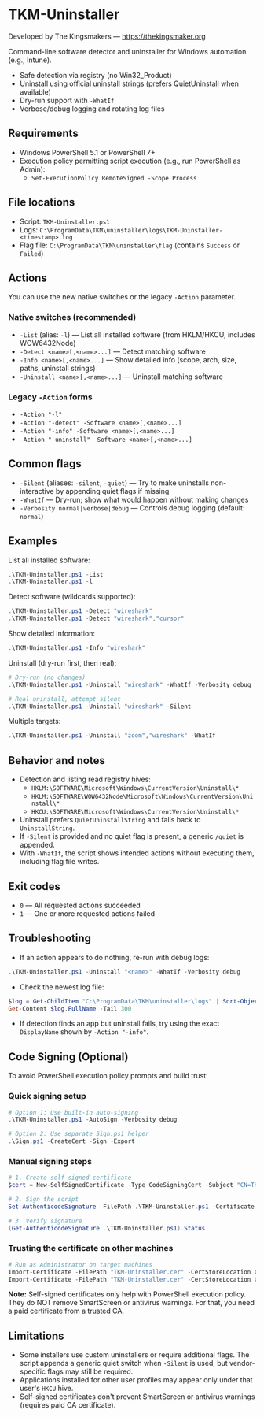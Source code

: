 # TKM-Uninstaller

Developed by The Kingsmakers — https://thekingsmaker.org

Command-line software detector and uninstaller for Windows automation (e.g., Intune).

- Safe detection via registry (no Win32_Product)
- Uninstall using official uninstall strings (prefers QuietUninstall when available)
- Dry-run support with `-WhatIf`
- Verbose/debug logging and rotating log files

## Requirements

- Windows PowerShell 5.1 or PowerShell 7+
- Execution policy permitting script execution (e.g., run PowerShell as Admin):
  - `Set-ExecutionPolicy RemoteSigned -Scope Process`

## File locations

- Script: `TKM-Uninstaller.ps1`
- Logs: `C:\ProgramData\TKM\uninstaller\logs\TKM-Uninstaller-<timestamp>.log`
- Flag file: `C:\ProgramData\TKM\uninstaller\flag` (contains `Success` or `Failed`)

## Actions

You can use the new native switches or the legacy `-Action` parameter.

### Native switches (recommended)

- `-List` (alias: `-l`) — List all installed software (from HKLM/HKCU, includes WOW6432Node)
- `-Detect <name>[,<name>...]` — Detect matching software
- `-Info <name>[,<name>...]` — Show detailed info (scope, arch, size, paths, uninstall strings)
- `-Uninstall <name>[,<name>...]` — Uninstall matching software

### Legacy `-Action` forms

- `-Action "-l"`
- `-Action "-detect" -Software <name>[,<name>...]`
- `-Action "-info" -Software <name>[,<name>...]`
- `-Action "-uninstall" -Software <name>[,<name>...]`

## Common flags

 - `-Silent` (aliases: `-silent`, `-quiet`) — Try to make uninstalls non-interactive by appending quiet flags if missing
- `-WhatIf` — Dry-run; show what would happen without making changes
- `-Verbosity normal|verbose|debug` — Controls debug logging (default: `normal`)

## Examples

List all installed software:

```powershell
.\TKM-Uninstaller.ps1 -List
.\TKM-Uninstaller.ps1 -l
```

Detect software (wildcards supported):

```powershell
.\TKM-Uninstaller.ps1 -Detect "wireshark"
.\TKM-Uninstaller.ps1 -Detect "wireshark","cursor"
```

Show detailed information:

```powershell
.\TKM-Uninstaller.ps1 -Info "wireshark"
```

Uninstall (dry-run first, then real):

```powershell
# Dry-run (no changes)
.\TKM-Uninstaller.ps1 -Uninstall "wireshark" -WhatIf -Verbosity debug

# Real uninstall, attempt silent
.\TKM-Uninstaller.ps1 -Uninstall "wireshark" -Silent
```

Multiple targets:

```powershell
.\TKM-Uninstaller.ps1 -Uninstall "zoom","wireshark" -WhatIf
```

## Behavior and notes

- Detection and listing read registry hives:
  - `HKLM:\SOFTWARE\Microsoft\Windows\CurrentVersion\Uninstall\*`
  - `HKLM:\SOFTWARE\WOW6432Node\Microsoft\Windows\CurrentVersion\Uninstall\*`
  - `HKCU:\SOFTWARE\Microsoft\Windows\CurrentVersion\Uninstall\*`
- Uninstall prefers `QuietUninstallString` and falls back to `UninstallString`.
- If `-Silent` is provided and no quiet flag is present, a generic `/quiet` is appended.
- With `-WhatIf`, the script shows intended actions without executing them, including flag file writes.

## Exit codes

- `0` — All requested actions succeeded
- `1` — One or more requested actions failed

## Troubleshooting

- If an action appears to do nothing, re-run with debug logs:

```powershell
.\TKM-Uninstaller.ps1 -Uninstall "<name>" -WhatIf -Verbosity debug
```

- Check the newest log file:

```powershell
$log = Get-ChildItem "C:\ProgramData\TKM\uninstaller\logs" | Sort-Object LastWriteTime -Desc | Select-Object -First 1
Get-Content $log.FullName -Tail 300
```

- If detection finds an app but uninstall fails, try using the exact `DisplayName` shown by `-Action "-info"`.

## Code Signing (Optional)

To avoid PowerShell execution policy prompts and build trust:

### Quick signing setup
```powershell
# Option 1: Use built-in auto-signing
.\TKM-Uninstaller.ps1 -AutoSign -Verbosity debug

# Option 2: Use separate Sign.ps1 helper
.\Sign.ps1 -CreateCert -Sign -Export
```

### Manual signing steps
```powershell
# 1. Create self-signed certificate
$cert = New-SelfSignedCertificate -Type CodeSigningCert -Subject "CN=TKM Uninstaller" -CertStoreLocation "Cert:\CurrentUser\My" -KeyExportPolicy Exportable -KeyLength 2048 -Provider "Microsoft Enhanced RSA and AES Cryptographic Provider" -HashAlgorithm SHA256

# 2. Sign the script
Set-AuthenticodeSignature -FilePath .\TKM-Uninstaller.ps1 -Certificate $cert -TimestampServer "http://timestamp.digicert.com"

# 3. Verify signature
(Get-AuthenticodeSignature .\TKM-Uninstaller.ps1).Status
```

### Trusting the certificate on other machines
```powershell
# Run as Administrator on target machines
Import-Certificate -FilePath "TKM-Uninstaller.cer" -CertStoreLocation Cert:\LocalMachine\TrustedPublisher
Import-Certificate -FilePath "TKM-Uninstaller.cer" -CertStoreLocation Cert:\LocalMachine\Root
```

**Note:** Self-signed certificates only help with PowerShell execution policy. They do NOT remove SmartScreen or antivirus warnings. For that, you need a paid certificate from a trusted CA.

## Limitations

- Some installers use custom uninstallers or require additional flags. The script appends a generic quiet switch when `-Silent` is used, but vendor-specific flags may still be required.
- Applications installed for other user profiles may appear only under that user's `HKCU` hive.
- Self-signed certificates don't prevent SmartScreen or antivirus warnings (requires paid CA certificate).


